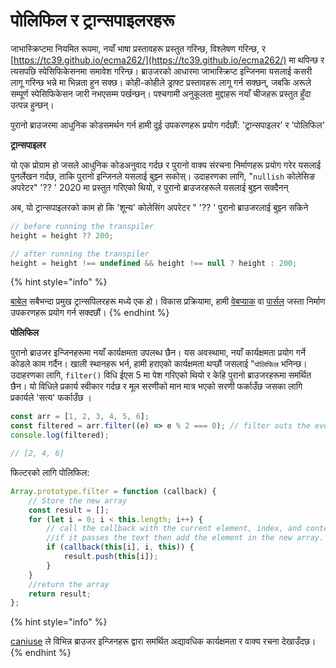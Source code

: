 # पोलिफिल र ट्रान्सपाइलरहरू

जाभास्क्रिप्टमा नियमित रूपमा, नयाँ भाषा प्रस्तावहरू प्रस्तुत गरिन्छ, विश्लेषण गरिन्छ, र [https://tc39.github.io/ecma262/](https://tc39.github.io/ecma262/) मा थपिन्छ र त्यसपछि स्पेसिफिकेसनमा समावेश गरिन्छ। ब्राउजरको आधारमा जाभास्क्रिप्ट इन्जिनमा यसलाई कसरी लागू गरिन्छ भन्ने मा भिन्नता हुन सक्छ। कोही-कोहीले ड्राफ्ट प्रस्तावहरू लागू गर्न सक्छन्, जबकि अरूले सम्पूर्ण स्पेसिफिकेसन जारी नभएसम्म पर्खन्छन्। पश्चगामी अनुकूलता मुद्दाहरू नयाँ चीजहरू प्रस्तुत हुँदा उत्पन्न हुन्छन्।

पुरानो ब्राउजरमा आधुनिक कोडसमर्थन गर्न हामी दुई उपकरणहरू प्रयोग गर्दछौं: 'ट्रान्सपाइलर' र 'पोलिफिल'

**ट्रान्सपाइलर**

यो एक प्रोग्राम हो जसले आधुनिक कोडअनुवाद गर्दछ र पुरानो वाक्य संरचना निर्माणहरू प्रयोग गरेर यसलाई पुनर्लेखन गर्दछ, ताकि पुरानो इन्जिनले यसलाई बुझ्न सकोस्। उदाहरणका लागि, "`nullish` कोलेसिङ अपरेटर" '?? ' 2020 मा प्रस्तुत गरिएको थियो, र पुरानो ब्राउजरहरूले यसलाई बुझ्न सक्दैनन्

अब, यो ट्रान्सपाइलरको काम हो कि 'शून्य' कोलेसिंग अपरेटर " '?? ' पुरानो ब्राउजरलाई बुझ्न सकिने

```javascript
// before running the transpiler
height = height ?? 200;

// after running the transpiler
height = height !== undefined && height !== null ? height : 200;
```

{% hint style="info" %}

[बाबेल](https://babeljs.io/) सबैभन्दा प्रमुख ट्रान्सपिलरहरू मध्ये एक हो। विकास प्रक्रियामा, हामी [वेबप्याक](https://webpack.js.org/) वा [पार्सल](https://parceljs.org/) जस्ता निर्माण उपकरणहरू प्रयोग गर्न सक्दछौं।
{% endhint %}

**पोलिफिल**

पुरानो ब्राउजर इन्जिनहरूमा नयाँ कार्यक्षमता उपलब्ध छैन। यस अवस्थामा, नयाँ कार्यक्षमता प्रयोग गर्ने कोडले काम गर्दैन। खाली स्थानहरू भर्न, हामी हराएको कार्यक्षमता थप्छौं जसलाई "`पोलिफिल` भनिन्छ। उदाहरणका लागि, `filter()` विधि ईएस 5 मा पेश गरिएको थियो र केहि पुरानो ब्राउजरहरूमा समर्थित छैन। यो विधिले प्रकार्य स्वीकार गर्दछ र मूल सरणीको मान मात्र भएको सरणी फर्काउँछ जसका लागि प्रकार्यले 'सत्य' फर्काउँछ ।

```javascript
const arr = [1, 2, 3, 4, 5, 6];
const filtered = arr.filter((e) => e % 2 === 0); // filter outs the even number
console.log(filtered);

// [2, 4, 6]
```
फिल्टरको लागि पोलिफिल:

```javascript
Array.prototype.filter = function (callback) {
	// Store the new array
	const result = [];
	for (let i = 0; i < this.length; i++) {
		// call the callback with the current element, index, and context.
		//if it passes the text then add the element in the new array.
		if (callback(this[i], i, this)) {
			result.push(this[i]);
		}
	}
	//return the array
	return result;
};
```

{% hint style="info" %}

[caniuse](https://caniuse.com/) ले विभिन्न ब्राउजर इन्जिनहरू द्वारा समर्थित अद्यावधिक कार्यक्षमता र वाक्य रचना देखाउँदछ।
{% endhint %}
